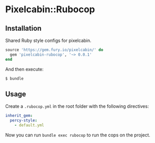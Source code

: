 # Pixelcabin::Rubocop


## Installation

Shared Ruby style configs for pixelcabin.

```ruby
source 'https://gem.fury.io/pixelcabin/' do
  gem 'pixelcabin-rubocop', '~> 0.0.1'
end
```

And then execute:

    $ bundle

## Usage

Create a `.rubocop.yml` in the root folder with the following directives:
```yaml
inherit_gem:
  percy-style:
    - default.yml
```

Now you can run `bundle exec rubocop` to run the cops on the project.
